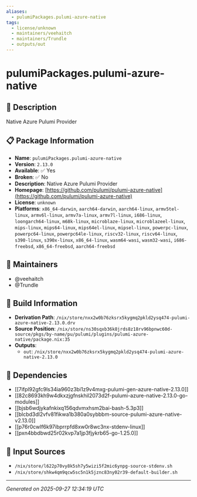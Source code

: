 ```yaml
---
aliases:
  - pulumiPackages.pulumi-azure-native
tags:
  - license/unknown
  - maintainers/veehaitch
  - maintainers/Trundle
  - outputs/out
---
```


# pulumiPackages.pulumi-azure-native

## 📝 Description

Native Azure Pulumi Provider

## 📋 Package Information

- **Name**: `pulumiPackages.pulumi-azure-native`
- **Version**: `2.13.0`
- **Available**: ✅ Yes
- **Broken**: ✅ No
- **Description**: Native Azure Pulumi Provider
- **Homepage**: [https://github.com/pulumi/pulumi-azure-native](https://github.com/pulumi/pulumi-azure-native)
- **License**: `unknown`
- **Platforms**: `x86_64-darwin`, `aarch64-darwin`, `aarch64-linux`, `armv5tel-linux`, `armv6l-linux`, `armv7a-linux`, `armv7l-linux`, `i686-linux`, `loongarch64-linux`, `m68k-linux`, `microblaze-linux`, `microblazeel-linux`, `mips-linux`, `mips64-linux`, `mips64el-linux`, `mipsel-linux`, `powerpc-linux`, `powerpc64-linux`, `powerpc64le-linux`, `riscv32-linux`, `riscv64-linux`, `s390-linux`, `s390x-linux`, `x86_64-linux`, `wasm64-wasi`, `wasm32-wasi`, `i686-freebsd`, `x86_64-freebsd`, `aarch64-freebsd`
## 👥 Maintainers

- @veehaitch
- @Trundle


## 🔧 Build Information

- **Derivation Path**: `/nix/store/nxx2w0b76zksrx5kygmq2pkld2ysq474-pulumi-azure-native-2.13.0.drv`
- **Source Position**: `/nix/store/ns30sqxb36k8jrds8z18rv96bpnwc60d-source/pkgs/by-name/pu/pulumi/plugins/pulumi-azure-native/package.nix:35`
- **Outputs**:
  - `out`:  `/nix/store/nxx2w0b76zksrx5kygmq2pkld2ysq474-pulumi-azure-native-2.13.0`

## 🔗 Dependencies

- [[7ifpl92gfc9ls34ia960z3bi1z9v4mxg-pulumi-gen-azure-native-2.13.0]]
- [[82c8693kh9w4dkxzjgfnskhil2073d2f-pulumi-azure-native-2.13.0-go-modules]]
- [[bjsb6wdjykafnkixq156qdvmxhsm2bai-bash-5.3p3]]
- [[blcbd3dl2vfv81fikwa1b380a0sybbbm-source-pulumi-azure-native-v2.13.0]]
- [[p76r0cwlf6k97ibprrpfd8xw0r8wc3nx-stdenv-linux]]
- [[pxn4bbdbwd25r02kvp7a1jp3fjykrb65-go-1.25.0]]

## 📁 Input Sources

- `/nix/store/l622p70vy8k5sh7y5wizi5f2mic6ynpg-source-stdenv.sh`
- `/nix/store/shkw4qm9qcw5sc5n1k5jznc83ny02r39-default-builder.sh`

---
*Generated on 2025-09-27 12:34:19 UTC*
